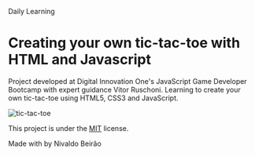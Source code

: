 Daily Learning

# Creating your own tic-tac-toe with HTML and Javascript

Project developed at Digital Innovation One's JavaScript Game Developer Bootcamp with expert guidance Vitor Ruschoni. Learning to create your own tic-tac-toe using HTML5, CSS3 and JavaScript.

![tic-tac-toe](https://user-images.githubusercontent.com/95108889/161782393-cd3b36e0-5b63-4835-97c7-5674ea519511.png)

This project is under the [MIT](./LICENSE) license.

Made with by Nivaldo Beirão
